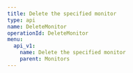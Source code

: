 ```yaml
---
title: Delete the specified monitor
type: api
name: DeleteMonitor
operationId: DeleteMonitor
menu:
  api_v1:
    name: Delete the specified monitor
    parent: Monitors
---
```

